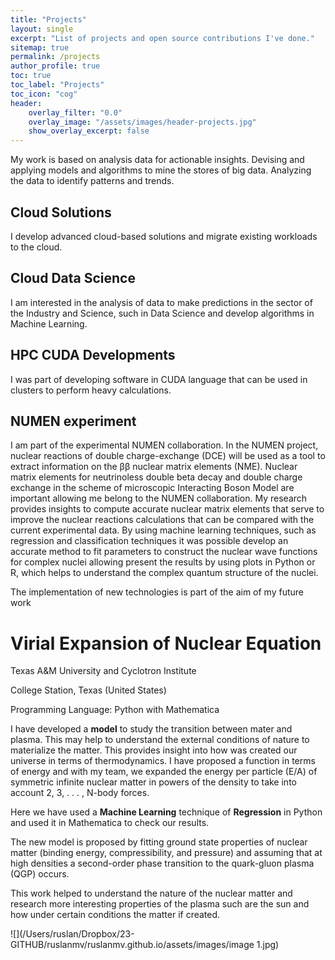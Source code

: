 ```yaml
---
title: "Projects"
layout: single
excerpt: "List of projects and open source contributions I've done."
sitemap: true
permalink: /projects
author_profile: true
toc: true
toc_label: "Projects"
toc_icon: "cog"
header:
    overlay_filter: "0.0"
    overlay_image: "/assets/images/header-projects.jpg"
    show_overlay_excerpt: false
---
```






My work is based on analysis data for actionable insights. Devising and applying models and algorithms to mine the stores of big data. Analyzing the data to identify patterns and trends.

## Cloud Solutions
I develop advanced cloud-based solutions and migrate existing workloads to the cloud.
##  Cloud Data Science
 I am interested in the analysis of data to make predictions in the sector of the Industry and Science, such in Data Science and develop algorithms in Machine Learning.
## HPC CUDA Developments
I was part of developing software in CUDA language that can be used in clusters to perform heavy calculations.

## NUMEN experiment
I am part of the experimental NUMEN collaboration. In the NUMEN project, nuclear reactions of double charge-exchange (DCE) will be used as a tool to extract information on the ββ nuclear matrix elements (NME). Nuclear matrix elements for neutrinoless double beta decay and double charge exchange in the scheme of microscopic Interacting Boson Model are important allowing me belong to the NUMEN collaboration.
My research
provides insights to compute accurate nuclear matrix elements that serve to improve the
nuclear reactions calculations that can be compared with the current experimental data.
By using machine learning techniques, such as regression and classification techniques it was
possible develop an accurate method to fit parameters to construct the nuclear wave
functions for complex nuclei allowing present the results by using plots in Python or R, which
helps to understand the complex quantum structure of the nuclei.

The implementation of new technologies is part of the aim of my future work



# Virial Expansion of Nuclear Equation

Texas A&M University and Cyclotron Institute

College Station, Texas (United States) 

Programming Language: Python with Mathematica

I have developed a **model** to study the transition between mater and plasma. This may help to understand the external conditions of nature to materialize the matter. This provides insight into how was created our universe in terms of thermodynamics. I have proposed a function in terms of energy and with my team, we expanded the energy per particle (E/A) of symmetric infinite nuclear matter in powers of the density to take into account 2, 3, . . . , N-body forces.

Here we have used a **Machine Learning** technique of **Regression** in Python and used it in Mathematica to check our results. 

The new model is proposed by fitting ground state properties of nuclear matter (binding energy, compressibility, and pressure) and assuming that at high densities a second-order phase transition to the quark-gluon plasma (QGP) occurs. 

This work helped to understand the nature of the nuclear matter and research more interesting properties of the plasma such are the sun and how under certain conditions the matter if created.

![](/Users/ruslan/Dropbox/23-GITHUB/ruslanmv/ruslanmv.github.io/assets/images/image 1.jpg)








<script async defer src="https://buttons.github.io/buttons.js"></script>
